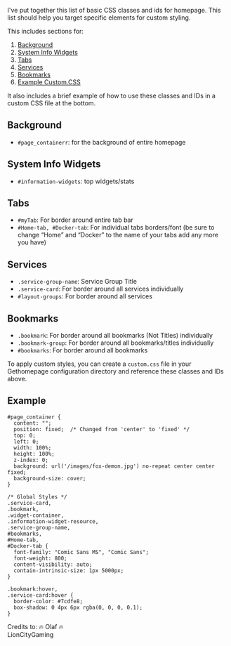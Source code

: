 I've put together this list of basic CSS classes and ids for homepage. This list should help you target specific elements for custom styling.
 
This includes sections for:
1. [Background](#Background)
2. [System Info Widgets](#System-Info-Widgets)
3. [Tabs](#Tabs)
4. [Services](#Services)
5. [Bookmarks](#Bookmarks)
6. [Example Custom.CSS](#Example)

It also includes a brief example of how to use these classes and IDs in a custom CSS file at the bottom.
 
## Background
- `#page_containerr`: for the background of entire homepage
 
## System Info Widgets
- `#information-widgets`: top widgets/stats
 
## Tabs
- `#myTab`: For border around entire tab bar
- `#Home-tab, #Docker-tab`: For individual tabs borders/font (be sure to change “Home” and “Docker” to the name of your tabs add any more you have)

## Services
- `.service-group-name`: Service Group Title
- `.service-card`: For border around all services individually
- `#layout-groups`: For border around all services
 
## Bookmarks
- `.bookmark`: For border around all bookmarks (Not Titles) individually
- `.bookmark-group`: For border around all bookmarks/titles individually
- `#bookmarks`: For border around all bookmarks

To apply custom styles, you can create a `custom.css` file in your Gethomepage configuration directory and reference these classes and IDs above.
 
## Example

```
#page_container {
  content: "";
  position: fixed;  /* Changed from 'center' to 'fixed' */
  top: 0;
  left: 0;
  width: 100%;
  height: 100%;
  z-index: 0;
  background: url('/images/fox-demon.jpg') no-repeat center center fixed;  
  background-size: cover;
}
 
/* Global Styles */
.service-card,
.bookmark,
.widget-container,
.information-widget-resource,
.service-group-name,
#bookmarks,
#Home-tab,
#Docker-tab {
  font-family: "Comic Sans MS", "Comic Sans";
  font-weight: 800;
  content-visibility: auto;
  contain-intrinsic-size: 1px 5000px;
}
 
.bookmark:hover,
.service-card:hover {
  border-color: #7cdfe8;
  box-shadow: 0 4px 6px rgba(0, 0, 0, 0.1);
}
```
 
Credits to:
    🔥 Olaf 🔥  
    LionCityGaming
